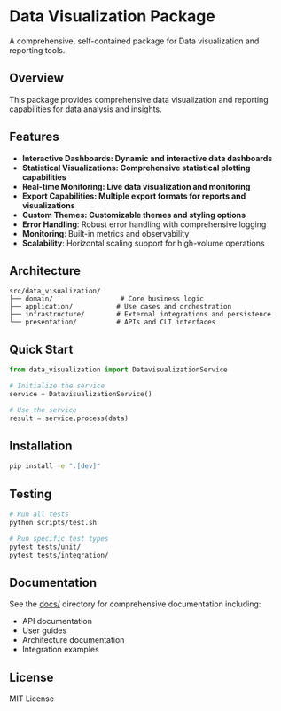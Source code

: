 # Data Visualization Package

A comprehensive, self-contained package for Data visualization and reporting tools.

## Overview

This package provides comprehensive data visualization and reporting capabilities for data analysis and insights.

## Features

- **Interactive Dashboards: Dynamic and interactive data dashboards**
- **Statistical Visualizations: Comprehensive statistical plotting capabilities**
- **Real-time Monitoring: Live data visualization and monitoring**
- **Export Capabilities: Multiple export formats for reports and visualizations**
- **Custom Themes: Customizable themes and styling options**
- **Error Handling**: Robust error handling with comprehensive logging
- **Monitoring**: Built-in metrics and observability
- **Scalability**: Horizontal scaling support for high-volume operations

## Architecture

```
src/data_visualization/
├── domain/                 # Core business logic
├── application/           # Use cases and orchestration  
├── infrastructure/        # External integrations and persistence
└── presentation/          # APIs and CLI interfaces
```

## Quick Start

```python
from data_visualization import DatavisualizationService

# Initialize the service
service = DatavisualizationService()

# Use the service
result = service.process(data)
```

## Installation

```bash
pip install -e ".[dev]"
```

## Testing

```bash
# Run all tests
python scripts/test.sh

# Run specific test types
pytest tests/unit/
pytest tests/integration/
```

## Documentation

See the [docs/](docs/) directory for comprehensive documentation including:
- API documentation
- User guides
- Architecture documentation
- Integration examples

## License

MIT License